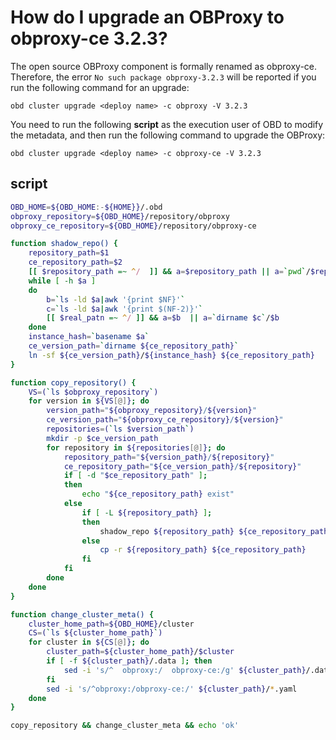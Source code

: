 # How do I upgrade an OBProxy to obproxy-ce 3.2.3?

The open source OBProxy component is formally renamed as obproxy-ce. Therefore, the error `No such package obproxy-3.2.3` will be reported if you run the following command for an upgrade:

```shell
obd cluster upgrade <deploy name> -c obproxy -V 3.2.3
```

You need to run the following **script** as the execution user of OBD to modify the metadata, and then run the following command to upgrade the OBProxy:

```shell
obd cluster upgrade <deploy name> -c obproxy-ce -V 3.2.3
```

## script

```bash
OBD_HOME=${OBD_HOME:-${HOME}}/.obd
obproxy_repository=${OBD_HOME}/repository/obproxy
obproxy_ce_repository=${OBD_HOME}/repository/obproxy-ce

function shadow_repo() {
    repository_path=$1
    ce_repository_path=$2
    [[ $repository_path =~ ^/  ]] && a=$repository_path || a=`pwd`/$repository_path
    while [ -h $a ]
    do
        b=`ls -ld $a|awk '{print $NF}'`
        c=`ls -ld $a|awk '{print $(NF-2)}'`
        [[ $real_patn =~ ^/ ]] && a=$b  || a=`dirname $c`/$b
    done
    instance_hash=`basename $a`
    ce_version_path=`dirname ${ce_repository_path}`
    ln -sf ${ce_version_path}/${instance_hash} ${ce_repository_path}
}

function copy_repository() {
    VS=(`ls $obproxy_repository`)
    for version in ${VS[@]}; do
        version_path="${obproxy_repository}/${version}"
        ce_version_path="${obproxy_ce_repository}/${version}"
        repositories=(`ls $version_path`)
        mkdir -p $ce_version_path
        for repository in ${repositories[@]}; do
            repository_path="${version_path}/${repository}"
            ce_repository_path="${ce_version_path}/${repository}"
            if [ -d "$ce_repository_path" ]; 
            then
                echo "${ce_repository_path} exist"
            else
                if [ -L ${repository_path} ];
                then 
                    shadow_repo ${repository_path} ${ce_repository_path}
                else
                    cp -r ${repository_path} ${ce_repository_path}
                fi
            fi
        done
    done
}

function change_cluster_meta() {
    cluster_home_path=${OBD_HOME}/cluster
    CS=(`ls ${cluster_home_path}`)
    for cluster in ${CS[@]}; do
        cluster_path=${cluster_home_path}/$cluster
        if [ -f ${cluster_path}/.data ]; then
            sed -i 's/^  obproxy:/  obproxy-ce:/g' ${cluster_path}/.data
        fi
        sed -i 's/^obproxy:/obproxy-ce:/' ${cluster_path}/*.yaml
    done
}

copy_repository && change_cluster_meta && echo 'ok'
```
